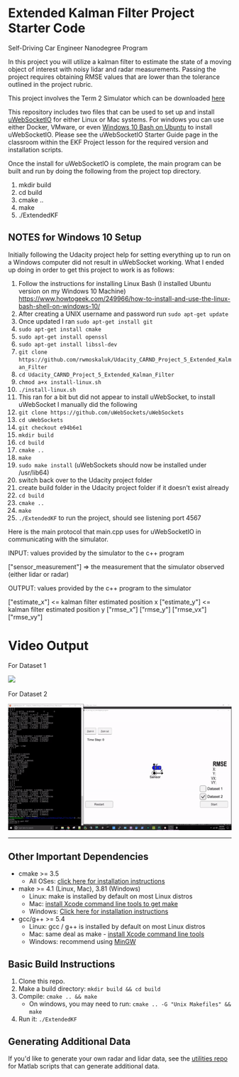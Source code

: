 # Extended Kalman Filter Project Starter Code
Self-Driving Car Engineer Nanodegree Program

In this project you will utilize a kalman filter to estimate the state of a moving object of interest with noisy lidar and radar measurements. Passing the project requires obtaining RMSE values that are lower than the tolerance outlined in the project rubric. 

This project involves the Term 2 Simulator which can be downloaded [here](https://github.com/udacity/self-driving-car-sim/releases)

This repository includes two files that can be used to set up and install [uWebSocketIO](https://github.com/uWebSockets/uWebSockets) for either Linux or Mac systems. For windows you can use either Docker, VMware, or even [Windows 10 Bash on Ubuntu](https://www.howtogeek.com/249966/how-to-install-and-use-the-linux-bash-shell-on-windows-10/) to install uWebSocketIO. Please see the uWebSocketIO Starter Guide page in the classroom within the EKF Project lesson for the required version and installation scripts.

Once the install for uWebSocketIO is complete, the main program can be built and run by doing the following from the project top directory.

1. mkdir build
2. cd build
3. cmake ..
4. make
5. ./ExtendedKF

NOTES for Windows 10 Setup
---
Initially following the Udacity project help for setting everything up to run on a Windows computer did not result in uWebSocket working.  What I ended up doing in order to get this project to work is as follows:

1) Follow the instructions for installing Linux Bash (I installed Ubuntu version on my Windows 10 Machine)
https://www.howtogeek.com/249966/how-to-install-and-use-the-linux-bash-shell-on-windows-10/
2) After creating a UNIX username and password run `sudo apt-get update`
3) Once updated I ran `sudo apt-get install git`
4) `sudo apt-get install cmake`
5) `sudo apt-get install openssl`
6) `sudo apt-get install libssl-dev`
7) `git clone https://github.com/rwmoskaluk/Udacity_CARND_Project_5_Extended_Kalman_Filter`
8) `cd Udacity_CARND_Project_5_Extended_Kalman_Filter`
9) `chmod a+x install-linux.sh`
10) `./install-linux.sh`
11) This ran for a bit but did not appear to install uWebSocket, to install uWebSocket I manually did the following
12) `git clone https://github.com/uWebSockets/uWebSockets `
13) `cd uWebSockets `
14) `git checkout e94b6e1`
15) `mkdir build`
16) `cd build`
17) `cmake ..`
18) `make`
19) `sudo make install` (uWebSockets should now be installed under /usr/lib64)
20) switch back over to the Udacity project folder
21) create build folder in the Udacity project folder if it doesn't exist already
22) `cd build`
23) `cmake ..`
24) `make`
25) `./ExtendedKF` to run the project, should see listening port 4567

Here is the main protocol that main.cpp uses for uWebSocketIO in communicating with the simulator.


INPUT: values provided by the simulator to the c++ program

["sensor_measurement"] => the measurement that the simulator observed (either lidar or radar)


OUTPUT: values provided by the c++ program to the simulator

["estimate_x"] <= kalman filter estimated position x
["estimate_y"] <= kalman filter estimated position y
["rmse_x"]
["rmse_y"]
["rmse_vx"]
["rmse_vy"]

# Video Output
For Dataset 1

<img src="video_output/dataset_1.gif?raw=true" width="720px">

For Dataset 2

<img src="video_output/dataset_2.gif?raw=true" width="720px">


---

## Other Important Dependencies

* cmake >= 3.5
  * All OSes: [click here for installation instructions](https://cmake.org/install/)
* make >= 4.1 (Linux, Mac), 3.81 (Windows)
  * Linux: make is installed by default on most Linux distros
  * Mac: [install Xcode command line tools to get make](https://developer.apple.com/xcode/features/)
  * Windows: [Click here for installation instructions](http://gnuwin32.sourceforge.net/packages/make.htm)
* gcc/g++ >= 5.4
  * Linux: gcc / g++ is installed by default on most Linux distros
  * Mac: same deal as make - [install Xcode command line tools](https://developer.apple.com/xcode/features/)
  * Windows: recommend using [MinGW](http://www.mingw.org/)

## Basic Build Instructions

1. Clone this repo.
2. Make a build directory: `mkdir build && cd build`
3. Compile: `cmake .. && make` 
   * On windows, you may need to run: `cmake .. -G "Unix Makefiles" && make`
4. Run it: `./ExtendedKF `

## Generating Additional Data

If you'd like to generate your own radar and lidar data, see the
[utilities repo](https://github.com/udacity/CarND-Mercedes-SF-Utilities) for
Matlab scripts that can generate additional data.

